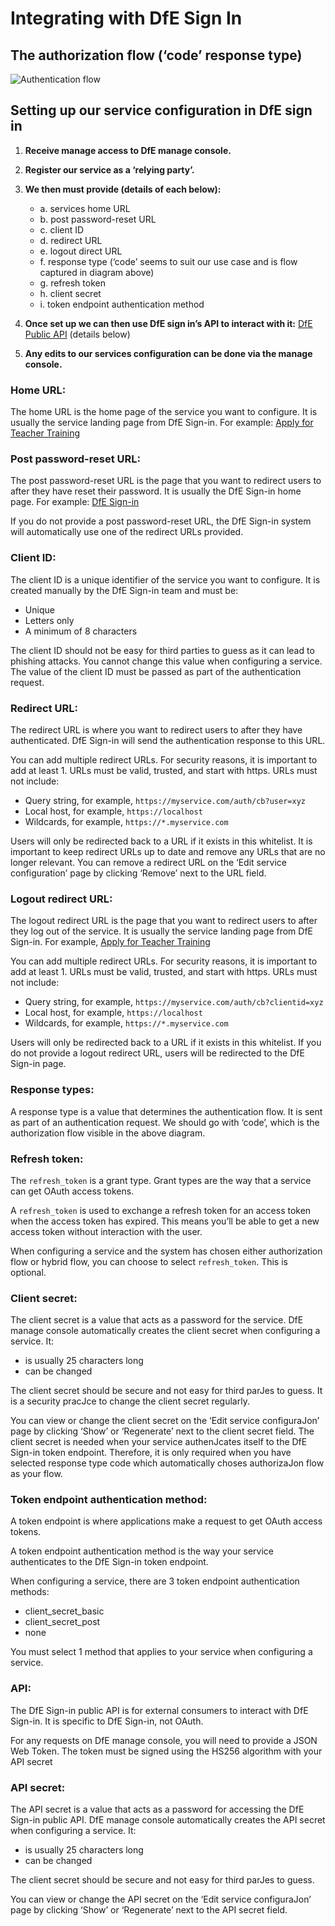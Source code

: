 # Integrating with DfE Sign In

## The authorization flow (‘code’ response type)

![Authentication flow](dfe_sign_in_intergation.png.png)



## Setting up our service configuration in DfE sign in

1. **Receive manage access to DfE manage console.**
2. **Register our service as a ‘relying party’.**
3. **We then must provide (details of each below):**
   - a. services home URL
   - b. post password-reset URL
   - c. client ID
   - d. redirect URL
   - e. logout direct URL
   - f. response type (‘code’ seems to suit our use case and is flow captured in diagram above)
   - g. refresh token
   - h. client secret
   - i. token endpoint authentication method

4. **Once set up we can then use DfE sign in’s API to interact with it:** [DfE Public API](https://github.com/DFE-Digital/login.dfe.public-api) (details below)
5. **Any edits to our services configuration can be done via the manage console.**

### Home URL:

The home URL is the home page of the service you want to configure. It is usually the service landing page from DfE Sign-in. For example: [Apply for Teacher Training](https://www.apply-for-teacher-training.service.gov.uk/provider)

### Post password-reset URL:

The post password-reset URL is the page that you want to redirect users to after they have reset their password. It is usually the DfE Sign-in home page. For example: [DfE Sign-in](https://services.signin.education.gov.uk)

If you do not provide a post password-reset URL, the DfE Sign-in system will automatically use one of the redirect URLs provided.

### Client ID:

The client ID is a unique identifier of the service you want to configure. It is created manually by the DfE Sign-in team and must be:
- Unique
- Letters only
- A minimum of 8 characters

The client ID should not be easy for third parties to guess as it can lead to phishing attacks. You cannot change this value when configuring a service. The value of the client ID must be passed as part of the authentication request.

### Redirect URL:

The redirect URL is where you want to redirect users to after they have authenticated. DfE Sign-in will send the authentication response to this URL.

You can add multiple redirect URLs. For security reasons, it is important to add at least 1. URLs must be valid, trusted, and start with https. URLs must not include:
- Query string, for example, `https://myservice.com/auth/cb?user=xyz`
- Local host, for example, `https://localhost`
- Wildcards, for example, `https://*.myservice.com`

Users will only be redirected back to a URL if it exists in this whitelist. It is important to keep redirect URLs up to date and remove any URLs that are no longer relevant. You can remove a redirect URL on the ‘Edit service configuration’ page by clicking ‘Remove’ next to the URL field.

### Logout redirect URL:

The logout redirect URL is the page that you want to redirect users to after they log out of the service. It is usually the service landing page from DfE Sign-in. For example, [Apply for Teacher Training](https://www.apply-for-teacher-training.service.gov.uk/provider)

You can add multiple redirect URLs. For security reasons, it is important to add at least 1. URLs must be valid, trusted, and start with https. URLs must not include:
- Query string, for example, `https://myservice.com/auth/cb?clientid=xyz`
- Local host, for example, `https://localhost`
- Wildcards, for example, `https://*.myservice.com`

Users will only be redirected back to a URL if it exists in this whitelist. If you do not provide a logout redirect URL, users will be redirected to the DfE Sign-in page.

### Response types:

A response type is a value that determines the authentication flow. It is sent as part of an authentication request. We should go with ‘code’, which is the authorization flow visible in the above diagram.

### Refresh token:

The `refresh_token` is a grant type. Grant types are the way that a service can get OAuth access tokens.

A `refresh_token` is used to exchange a refresh token for an access token when the access token has expired. This means you’ll be able to get a new access token without interaction with the user.

When configuring a service and the system has chosen either authorization flow or hybrid flow, you can choose to select `refresh_token`. This is optional.


### Client secret:

The client secret is a value that acts as a password for the service. DfE manage console automatically creates the client secret when configuring a service. It:
- is usually 25 characters long
- can be changed

The client secret should be secure and not easy for third parJes to guess. It is a security pracJce to change the client secret regularly.
 
You can view or change the client secret on the ‘Edit service configuraJon’ page by clicking ‘Show’ or ‘Regenerate’ next to the client secret field.
The client secret is needed when your service authenJcates itself to the DfE Sign-in token endpoint. Therefore, it is only required when you have selected response type code which automatically choses authorizaJon flow as your flow.

### Token endpoint authentication method:

A token endpoint is where applications make a request to get OAuth access tokens.

A token endpoint authentication method is the way your service authenticates to the DfE Sign-in token endpoint.

When configuring a service, there are 3 token endpoint authentication methods:

- client_secret_basic
- client_secret_post
- none

You must select 1 method that applies to your service when configuring a service.

### API:

The DfE Sign-in public API is for external consumers to interact with DfE Sign-in. It is specific to DfE Sign-in, not OAuth.

For any requests on DfE manage console, you will need to provide a JSON Web Token. The token must be signed using the HS256 algorithm with your API secret


### API secret:

The API secret is a value that acts as a password for accessing the DfE Sign-in public API.
DfE manage console automatically creates the API secret when configuring a service. It:

- is usually 25 characters long
- can be changed

The client secret should be secure and not easy for third parJes to guess.

You can view or change the API secret on the ‘Edit service configuraJon’ page by clicking ‘Show’ or ‘Regenerate’ next to the API secret field.

